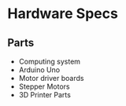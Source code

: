 # Hardware Specs

## Parts
* Computing system
* Arduino Uno
* Motor driver boards
* Stepper Motors
* 3D Printer Parts
